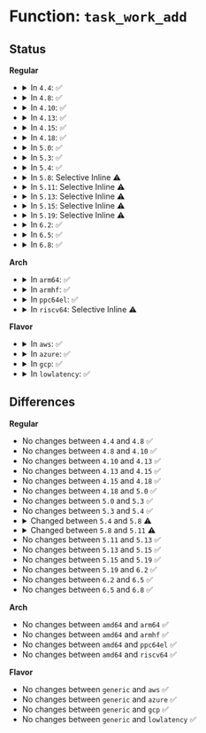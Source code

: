 # Function: <code>task_work_add</code>

## Status
<b>Regular</b>
<ul>
<li>
<details>
<summary>In <code>4.4</code>: ✅</summary>

```c
int task_work_add(struct task_struct *task, struct callback_head *work, bool notify);
```

**Collision:** Unique Global

**Inline:** No

**Transformation:** False

**Instances:**

```
In kernel/task_work.c (ffffffff8109e800)
Location: kernel/task_work.c:27
Inline: False
Direct callers:
  - kernel/sched/fair.c:task_tick_numa
  - kernel/irq/manage.c:irq_thread
  - kernel/events/uprobes.c:uprobe_copy_process
  - security/keys/keyctl.c:keyctl_session_to_parent
```
**Symbols:**

```
ffffffff8109e800-ffffffff8109e852: task_work_add (STB_GLOBAL)
```
</details>
</li>
<li>
<details>
<summary>In <code>4.8</code>: ✅</summary>

```c
int task_work_add(struct task_struct *task, struct callback_head *work, bool notify);
```

**Collision:** Unique Global

**Inline:** No

**Transformation:** False

**Instances:**

```
In kernel/task_work.c (ffffffff810a1f40)
Location: kernel/task_work.c:27
Inline: False
Direct callers:
  - kernel/sched/fair.c:task_tick_numa
  - kernel/irq/manage.c:irq_thread
  - kernel/events/uprobes.c:uprobe_copy_process
  - security/keys/keyctl.c:keyctl_session_to_parent
  - security/yama/yama_lsm.c:report_access
```
**Symbols:**

```
ffffffff810a1f40-ffffffff810a1f8f: task_work_add (STB_GLOBAL)
```
</details>
</li>
<li>
<details>
<summary>In <code>4.10</code>: ✅</summary>

```c
int task_work_add(struct task_struct *task, struct callback_head *work, bool notify);
```

**Collision:** Unique Global

**Inline:** No

**Transformation:** False

**Instances:**

```
In kernel/task_work.c (ffffffff810a7000)
Location: kernel/task_work.c:27
Inline: False
Direct callers:
  - arch/x86/kernel/cpu/intel_rdt_rdtgroup.c:rdtgroup_tasks_write
  - kernel/sched/fair.c:task_tick_numa
  - kernel/irq/manage.c:irq_thread
  - kernel/events/uprobes.c:uprobe_copy_process
  - security/keys/keyctl.c:keyctl_session_to_parent
  - security/yama/yama_lsm.c:report_access
```
**Symbols:**

```
ffffffff810a7000-ffffffff810a704a: task_work_add (STB_GLOBAL)
```
</details>
</li>
<li>
<details>
<summary>In <code>4.13</code>: ✅</summary>

```c
int task_work_add(struct task_struct *task, struct callback_head *work, bool notify);
```

**Collision:** Unique Global

**Inline:** No

**Transformation:** False

**Instances:**

```
In kernel/task_work.c (ffffffff810a3f50)
Location: kernel/task_work.c:27
Inline: False
Direct callers:
  - arch/x86/kernel/cpu/intel_rdt_rdtgroup.c:rdtgroup_tasks_write
  - kernel/sched/fair.c:task_tick_numa
  - kernel/irq/manage.c:irq_thread
  - kernel/events/uprobes.c:uprobe_copy_process
  - security/keys/keyctl.c:keyctl_session_to_parent
  - security/yama/yama_lsm.c:report_access
```
**Symbols:**

```
ffffffff810a3f50-ffffffff810a3f9a: task_work_add (STB_GLOBAL)
```
</details>
</li>
<li>
<details>
<summary>In <code>4.15</code>: ✅</summary>

```c
int task_work_add(struct task_struct *task, struct callback_head *work, bool notify);
```

**Collision:** Unique Global

**Inline:** No

**Transformation:** False

**Instances:**

```
In kernel/task_work.c (ffffffff810aa560)
Location: kernel/task_work.c:28
Inline: False
Direct callers:
  - arch/x86/kernel/cpu/intel_rdt_rdtgroup.c:rdtgroup_tasks_write
  - kernel/sched/fair.c:task_tick_numa
  - kernel/irq/manage.c:irq_thread
  - kernel/events/uprobes.c:uprobe_copy_process
  - security/keys/keyctl.c:keyctl_session_to_parent
  - security/yama/yama_lsm.c:report_access
```
**Symbols:**

```
ffffffff810aa560-ffffffff810aa5c2: task_work_add (STB_GLOBAL)
```
</details>
</li>
<li>
<details>
<summary>In <code>4.18</code>: ✅</summary>

```c
int task_work_add(struct task_struct *task, struct callback_head *work, bool notify);
```

**Collision:** Unique Global

**Inline:** No

**Transformation:** False

**Instances:**

```
In kernel/task_work.c (ffffffff810b1190)
Location: kernel/task_work.c:28
Inline: False
Direct callers:
  - arch/x86/kernel/cpu/intel_rdt_rdtgroup.c:rdtgroup_tasks_write
  - kernel/sched/fair.c:task_tick_numa
  - kernel/irq/manage.c:irq_thread
  - kernel/events/uprobes.c:uprobe_copy_process
  - security/keys/keyctl.c:keyctl_session_to_parent
  - security/yama/yama_lsm.c:report_access
```
**Symbols:**

```
ffffffff810b1190-ffffffff810b11f3: task_work_add (STB_GLOBAL)
```
</details>
</li>
<li>
<details>
<summary>In <code>5.0</code>: ✅</summary>

```c
int task_work_add(struct task_struct *task, struct callback_head *work, bool notify);
```

**Collision:** Unique Global

**Inline:** No

**Transformation:** False

**Instances:**

```
In kernel/task_work.c (ffffffff810ba210)
Location: kernel/task_work.c:28
Inline: False
Direct callers:
  - arch/x86/kernel/cpu/resctrl/rdtgroup.c:rdtgroup_tasks_write
  - kernel/sched/fair.c:task_tick_numa
  - kernel/irq/manage.c:irq_thread
  - kernel/events/uprobes.c:uprobe_copy_process
  - security/keys/keyctl.c:keyctl_session_to_parent
  - security/yama/yama_lsm.c:report_access
```
**Symbols:**

```
ffffffff810ba210-ffffffff810ba273: task_work_add (STB_GLOBAL)
```
</details>
</li>
<li>
<details>
<summary>In <code>5.3</code>: ✅</summary>

```c
int task_work_add(struct task_struct *task, struct callback_head *work, bool notify);
```

**Collision:** Unique Global

**Inline:** No

**Transformation:** False

**Instances:**

```
In kernel/task_work.c (ffffffff810c0130)
Location: kernel/task_work.c:28
Inline: False
Direct callers:
  - arch/x86/kernel/cpu/resctrl/rdtgroup.c:rdtgroup_tasks_write
  - kernel/sched/fair.c:task_tick_fair
  - kernel/irq/manage.c:irq_thread
  - kernel/events/uprobes.c:uprobe_copy_process
  - fs/file_table.c:fput_many
  - fs/namespace.c:mntput_no_expire
  - security/keys/keyctl.c:keyctl_session_to_parent
  - security/yama/yama_lsm.c:report_access
```
**Symbols:**

```
ffffffff810c0130-ffffffff810c017b: task_work_add (STB_GLOBAL)
```
</details>
</li>
<li>
<details>
<summary>In <code>5.4</code>: ✅</summary>

```c
int task_work_add(struct task_struct *task, struct callback_head *work, bool notify);
```

**Collision:** Unique Global

**Inline:** No

**Transformation:** False

**Instances:**

```
In kernel/task_work.c (ffffffff810c64f0)
Location: kernel/task_work.c:28
Inline: False
Direct callers:
  - arch/x86/kernel/cpu/resctrl/rdtgroup.c:rdtgroup_tasks_write
  - kernel/sched/fair.c:task_tick_fair
  - kernel/irq/manage.c:irq_thread
  - kernel/events/uprobes.c:uprobe_copy_process
  - fs/file_table.c:fput_many
  - fs/namespace.c:mntput_no_expire
  - security/keys/keyctl.c:keyctl_session_to_parent
  - security/yama/yama_lsm.c:report_access
```
**Symbols:**

```
ffffffff810c64f0-ffffffff810c653b: task_work_add (STB_GLOBAL)
```
</details>
</li>
<li>
<details>
<summary>In <code>5.8</code>: Selective Inline ⚠️</summary>

```c
int task_work_add(struct task_struct *task, struct callback_head *work, int notify);
```

**Collision:** Unique Global

**Inline:** Selective

**Transformation:** False

**Instances:**

```
In kernel/task_work.c (ffffffff810ce4d0)
Location: kernel/task_work.c:28
Inline: True
Direct callers:
  - arch/x86/kernel/cpu/mce/core.c:do_machine_check
  - arch/x86/kernel/cpu/resctrl/rdtgroup.c:__rdtgroup_move_task
  - kernel/sched/fair.c:task_tick_fair
  - kernel/irq/manage.c:irq_thread
  - kernel/events/uprobes.c:uprobe_copy_process
  - fs/namespace.c:mntput_no_expire
  - fs/io_uring.c:__io_async_wake
  - fs/io_uring.c:__io_async_wake
  - security/keys/keyctl.c:keyctl_session_to_parent
  - security/yama/yama_lsm.c:report_access
  - drivers/acpi/apei/ghes.c:ghes_proc_in_irq
```
**Symbols:**

```
ffffffff810ce4d0-ffffffff810ce59c: task_work_add (STB_GLOBAL)
```
</details>
</li>
<li>
<details>
<summary>In <code>5.11</code>: Selective Inline ⚠️</summary>

```c
int task_work_add(struct task_struct *task, struct callback_head *work, enum task_work_notify_mode notify);
```

**Collision:** Unique Global

**Inline:** Selective

**Transformation:** False

**Instances:**

```
In kernel/task_work.c (ffffffff810c9030)
Location: kernel/task_work.c:32
Inline: True
Direct callers:
  - arch/x86/kernel/cpu/mce/core.c:queue_task_work
  - kernel/sched/fair.c:task_tick_fair
  - kernel/irq/manage.c:irq_thread
  - kernel/time/posix-cpu-timers.c:run_posix_cpu_timers
  - kernel/events/uprobes.c:uprobe_copy_process
  - fs/namespace.c:mntput_no_expire
  - fs/io_uring.c:io_link_timeout_fn
  - fs/io_uring.c:io_link_timeout_fn
  - fs/io_uring.c:io_wq_submit_work
  - fs/io_uring.c:io_timeout_cancel
  - fs/io_uring.c:io_poll_remove_one
  - fs/io_uring.c:__io_async_wake
  - fs/io_uring.c:io_async_buf_func
  - fs/io_uring.c:io_put_req_deferred_cb
  - fs/io_uring.c:io_req_free_batch
  - fs/io_uring.c:__io_req_task_cancel
  - fs/io_uring.c:io_req_task_work_add
  - fs/io_uring.c:io_fail_links
  - fs/io_uring.c:io_fail_links
  - fs/io_uring.c:io_commit_cqring
  - fs/io_uring.c:io_flush_timeouts
  - fs/io_uring.c:io_kill_timeouts
  - security/keys/keyctl.c:keyctl_session_to_parent
  - security/yama/yama_lsm.c:report_access
  - drivers/acpi/apei/ghes.c:ghes_proc_in_irq
```
**Symbols:**

```
ffffffff810c9030-ffffffff810c90b6: task_work_add (STB_GLOBAL)
```
</details>
</li>
<li>
<details>
<summary>In <code>5.13</code>: Selective Inline ⚠️</summary>

```c
int task_work_add(struct task_struct *task, struct callback_head *work, enum task_work_notify_mode notify);
```

**Collision:** Unique Global

**Inline:** Selective

**Transformation:** False

**Instances:**

```
In kernel/task_work.c (ffffffff810caa30)
Location: kernel/task_work.c:32
Inline: True
Direct callers:
  - arch/x86/kernel/cpu/mce/core.c:queue_task_work
  - kernel/sched/fair.c:task_tick_fair
  - kernel/irq/manage.c:irq_thread
  - kernel/time/posix-cpu-timers.c:run_posix_cpu_timers
  - kernel/events/uprobes.c:uprobe_copy_process
  - fs/namespace.c:mntput_no_expire
  - fs/io_uring.c:io_ring_exit_work
  - fs/io_uring.c:io_req_task_work_add
  - security/keys/keyctl.c:keyctl_session_to_parent
  - security/yama/yama_lsm.c:report_access
  - drivers/acpi/apei/ghes.c:ghes_proc_in_irq
```
**Symbols:**

```
ffffffff810caa30-ffffffff810caab2: task_work_add (STB_GLOBAL)
```
</details>
</li>
<li>
<details>
<summary>In <code>5.15</code>: Selective Inline ⚠️</summary>

```c
int task_work_add(struct task_struct *task, struct callback_head *work, enum task_work_notify_mode notify);
```

**Collision:** Unique Global

**Inline:** Selective

**Transformation:** False

**Instances:**

```
In kernel/task_work.c (ffffffff810ddbb0)
Location: kernel/task_work.c:32
Inline: True
Direct callers:
  - arch/x86/kernel/cpu/mce/core.c:queue_task_work
  - arch/x86/mm/tlb.c:switch_mm_irqs_off
  - kernel/sched/fair.c:task_tick_fair
  - kernel/irq/manage.c:irq_thread
  - kernel/time/posix-cpu-timers.c:run_posix_cpu_timers
  - kernel/events/uprobes.c:uprobe_copy_process
  - fs/namespace.c:mntput_no_expire
  - fs/io_uring.c:io_ring_exit_work
  - fs/io_uring.c:io_req_task_work_add
  - fs/io-wq.c:io_queue_worker_create
  - security/keys/keyctl.c:keyctl_session_to_parent
  - security/yama/yama_lsm.c:report_access
  - drivers/acpi/apei/ghes.c:ghes_proc_in_irq
```
**Symbols:**

```
ffffffff810ddbb0-ffffffff810ddc32: task_work_add (STB_GLOBAL)
```
</details>
</li>
<li>
<details>
<summary>In <code>5.19</code>: Selective Inline ⚠️</summary>

```c
int task_work_add(struct task_struct *task, struct callback_head *work, enum task_work_notify_mode notify);
```

**Collision:** Unique Global

**Inline:** Selective

**Transformation:** False

**Instances:**

```
In kernel/task_work.c (ffffffff810f7700)
Location: kernel/task_work.c:42
Inline: True
Direct callers:
  - arch/x86/kernel/cpu/mce/core.c:queue_task_work
  - arch/x86/mm/tlb.c:switch_mm_irqs_off
  - kernel/sched/fair.c:task_tick_fair
  - kernel/irq/manage.c:irq_thread
  - kernel/time/posix-cpu-timers.c:run_posix_cpu_timers
  - kernel/events/uprobes.c:uprobe_copy_process
  - fs/namespace.c:mntput_no_expire
  - security/keys/keyctl.c:keyctl_session_to_parent
  - security/yama/yama_lsm.c:report_access
  - io_uring/io_uring.c:io_ring_exit_work
  - io_uring/io_uring.c:__io_req_task_work_add
  - io_uring/io-wq.c:io_queue_worker_create
  - drivers/acpi/apei/ghes.c:ghes_proc_in_irq
```
**Symbols:**

```
ffffffff810f7700-ffffffff810f77a8: task_work_add (STB_GLOBAL)
```
</details>
</li>
<li>
<details>
<summary>In <code>6.2</code>: ✅</summary>

```c
int task_work_add(struct task_struct *task, struct callback_head *work, enum task_work_notify_mode notify);
```

**Collision:** Unique Global

**Inline:** No

**Transformation:** False

**Instances:**

```
In kernel/task_work.c (ffffffff81119ea0)
Location: kernel/task_work.c:42
Inline: False
Direct callers:
  - arch/x86/kernel/cpu/mce/core.c:queue_task_work
  - arch/x86/mm/tlb.c:switch_mm_irqs_off
  - kernel/sched/fair.c:task_tick_fair
  - kernel/irq/manage.c:irq_thread
  - kernel/time/posix-cpu-timers.c:run_posix_cpu_timers
  - kernel/events/core.c:event_sched_out
  - kernel/events/uprobes.c:uprobe_copy_process
  - fs/namespace.c:mntput_no_expire
  - security/keys/keyctl.c:keyctl_session_to_parent
  - security/yama/yama_lsm.c:report_access
  - io_uring/io_uring.c:io_ring_exit_work
  - io_uring/io_uring.c:__io_req_task_work_add
  - io_uring/msg_ring.c:io_msg_ring
  - io_uring/msg_ring.c:io_msg_ring
  - io_uring/rsrc.c:io_rsrc_node_ref_zero
  - io_uring/io-wq.c:io_queue_worker_create
  - drivers/acpi/apei/ghes.c:ghes_proc_in_irq
```
**Symbols:**

```
ffffffff81119ea0-ffffffff81119f59: task_work_add (STB_GLOBAL)
```
</details>
</li>
<li>
<details>
<summary>In <code>6.5</code>: ✅</summary>

```c
int task_work_add(struct task_struct *task, struct callback_head *work, enum task_work_notify_mode notify);
```

**Collision:** Unique Global

**Inline:** No

**Transformation:** False

**Instances:**

```
In kernel/task_work.c (ffffffff81127110)
Location: kernel/task_work.c:42
Inline: False
Direct callers:
  - arch/x86/kernel/cpu/mce/core.c:queue_task_work
  - arch/x86/mm/tlb.c:switch_mm_irqs_off
  - kernel/sched/core.c:task_tick_mm_cid
  - kernel/sched/fair.c:task_tick_fair
  - kernel/irq/manage.c:irq_thread
  - kernel/time/posix-cpu-timers.c:run_posix_cpu_timers
  - kernel/events/core.c:event_sched_out
  - kernel/events/uprobes.c:uprobe_copy_process
  - fs/namespace.c:mntput_no_expire
  - security/keys/keyctl.c:keyctl_session_to_parent
  - security/yama/yama_lsm.c:report_access
  - io_uring/io_uring.c:io_ring_exit_work
  - io_uring/io_uring.c:io_activate_pollwq
  - io_uring/io_uring.c:io_req_normal_work_add
  - io_uring/msg_ring.c:io_msg_send_fd
  - io_uring/msg_ring.c:io_msg_ring_data
  - io_uring/io-wq.c:io_queue_worker_create
  - drivers/acpi/apei/ghes.c:ghes_proc_in_irq
```
**Symbols:**

```
ffffffff81127110-ffffffff811271cb: task_work_add (STB_GLOBAL)
```
</details>
</li>
<li>
<details>
<summary>In <code>6.8</code>: ✅</summary>

```c
int task_work_add(struct task_struct *task, struct callback_head *work, enum task_work_notify_mode notify);
```

**Collision:** Unique Global

**Inline:** No

**Transformation:** False

**Instances:**

```
In kernel/task_work.c (ffffffff811316f0)
Location: kernel/task_work.c:42
Inline: False
Direct callers:
  - arch/x86/kernel/cpu/mce/core.c:queue_task_work
  - arch/x86/mm/tlb.c:switch_mm_irqs_off
  - kernel/sched/core.c:task_tick_mm_cid
  - kernel/sched/fair.c:task_tick_fair
  - kernel/irq/manage.c:irq_thread
  - kernel/time/posix-cpu-timers.c:run_posix_cpu_timers
  - kernel/events/core.c:event_sched_out
  - kernel/events/uprobes.c:uprobe_copy_process
  - fs/namespace.c:mntput_no_expire
  - security/keys/keyctl.c:keyctl_session_to_parent
  - security/yama/yama_lsm.c:report_access
  - io_uring/io_uring.c:io_ring_exit_work
  - io_uring/io_uring.c:io_activate_pollwq
  - io_uring/io_uring.c:io_req_normal_work_add
  - io_uring/msg_ring.c:io_msg_send_fd
  - io_uring/msg_ring.c:io_msg_ring_data
  - io_uring/io-wq.c:io_queue_worker_create
  - drivers/acpi/apei/ghes.c:ghes_proc_in_irq
```
**Symbols:**

```
ffffffff811316f0-ffffffff811317ab: task_work_add (STB_GLOBAL)
```
</details>
</li>
</ul>
<b>Arch</b>
<ul>
<li>
<details>
<summary>In <code>arm64</code>: ✅</summary>

```c
int task_work_add(struct task_struct *task, struct callback_head *work, bool notify);
```

**Collision:** Unique Global

**Inline:** No

**Transformation:** False

**Instances:**

```
In kernel/task_work.c (ffff800010124f00)
Location: kernel/task_work.c:28
Inline: False
Direct callers:
  - kernel/sched/fair.c:task_tick_fair
  - kernel/irq/manage.c:irq_thread
  - kernel/events/uprobes.c:uprobe_copy_process
  - fs/file_table.c:fput_many
  - fs/namespace.c:mntput_no_expire
  - security/keys/keyctl.c:keyctl_session_to_parent
  - security/yama/yama_lsm.c:report_access
```
**Symbols:**

```
ffff800010124f00-ffff800010124ff4: task_work_add (STB_GLOBAL)
```
</details>
</li>
<li>
<details>
<summary>In <code>armhf</code>: ✅</summary>

```c
int task_work_add(struct task_struct *task, struct callback_head *work, bool notify);
```

**Collision:** Unique Global

**Inline:** No

**Transformation:** False

**Instances:**

```
In kernel/task_work.c (c0377e88)
Location: kernel/task_work.c:28
Inline: False
Direct callers:
  - kernel/irq/manage.c:irq_thread
  - kernel/events/uprobes.c:uprobe_copy_process
  - fs/namespace.c:mntput_no_expire
  - security/keys/keyctl.c:keyctl_session_to_parent
  - security/yama/yama_lsm.c:report_access
```
**Symbols:**

```
c0377e88-c0377f28: task_work_add (STB_GLOBAL)
```
</details>
</li>
<li>
<details>
<summary>In <code>ppc64el</code>: ✅</summary>

```c
int task_work_add(struct task_struct *task, struct callback_head *work, bool notify);
```

**Collision:** Unique Global

**Inline:** No

**Transformation:** False

**Instances:**

```
In kernel/task_work.c (c00000000016ebb0)
Location: kernel/task_work.c:28
Inline: False
Direct callers:
  - kernel/sched/fair.c:task_tick_fair
  - kernel/irq/manage.c:irq_thread
  - kernel/events/uprobes.c:uprobe_copy_process
  - fs/file_table.c:fput_many
  - fs/namespace.c:mntput_no_expire
  - security/keys/keyctl.c:keyctl_session_to_parent
  - security/yama/yama_lsm.c:report_access
```
**Symbols:**

```
c00000000016ebb0-c00000000016ec70: task_work_add (STB_GLOBAL)
```
</details>
</li>
<li>
<details>
<summary>In <code>riscv64</code>: Selective Inline ⚠️</summary>

```c
int task_work_add(struct task_struct *task, struct callback_head *work, bool notify);
```

**Collision:** Unique Global

**Inline:** Selective

**Transformation:** False

**Instances:**

```
In kernel/task_work.c (ffffffe0000dce82)
Location: kernel/task_work.c:28
Inline: True
Direct callers:
  - kernel/irq/manage.c:irq_thread
  - fs/file_table.c:fput_many
  - fs/namespace.c:mntput_no_expire
  - security/keys/keyctl.c:keyctl_session_to_parent
  - security/yama/yama_lsm.c:report_access
```
**Symbols:**

```
ffffffe0000dce82-ffffffe0000dcf08: task_work_add (STB_GLOBAL)
```
</details>
</li>
</ul>
<b>Flavor</b>
<ul>
<li>
<details>
<summary>In <code>aws</code>: ✅</summary>

```c
int task_work_add(struct task_struct *task, struct callback_head *work, bool notify);
```

**Collision:** Unique Global

**Inline:** No

**Transformation:** False

**Instances:**

```
In kernel/task_work.c (ffffffff810c0870)
Location: kernel/task_work.c:28
Inline: False
Direct callers:
  - arch/x86/kernel/cpu/resctrl/rdtgroup.c:rdtgroup_tasks_write
  - kernel/sched/fair.c:task_tick_fair
  - kernel/irq/manage.c:irq_thread
  - kernel/events/uprobes.c:uprobe_copy_process
  - fs/file_table.c:fput_many
  - fs/namespace.c:mntput_no_expire
  - security/keys/keyctl.c:keyctl_session_to_parent
  - security/yama/yama_lsm.c:report_access
```
**Symbols:**

```
ffffffff810c0870-ffffffff810c08bb: task_work_add (STB_GLOBAL)
```
</details>
</li>
<li>
<details>
<summary>In <code>azure</code>: ✅</summary>

```c
int task_work_add(struct task_struct *task, struct callback_head *work, bool notify);
```

**Collision:** Unique Global

**Inline:** No

**Transformation:** False

**Instances:**

```
In kernel/task_work.c (ffffffff810af070)
Location: kernel/task_work.c:28
Inline: False
Direct callers:
  - arch/x86/kernel/cpu/resctrl/rdtgroup.c:rdtgroup_tasks_write
  - kernel/sched/fair.c:task_tick_fair
  - kernel/irq/manage.c:irq_thread
  - kernel/events/uprobes.c:uprobe_copy_process
  - fs/file_table.c:fput_many
  - fs/namespace.c:mntput_no_expire
  - security/keys/keyctl.c:keyctl_session_to_parent
  - security/yama/yama_lsm.c:report_access
```
**Symbols:**

```
ffffffff810af070-ffffffff810af0bb: task_work_add (STB_GLOBAL)
```
</details>
</li>
<li>
<details>
<summary>In <code>gcp</code>: ✅</summary>

```c
int task_work_add(struct task_struct *task, struct callback_head *work, bool notify);
```

**Collision:** Unique Global

**Inline:** No

**Transformation:** False

**Instances:**

```
In kernel/task_work.c (ffffffff810bfdc0)
Location: kernel/task_work.c:28
Inline: False
Direct callers:
  - arch/x86/kernel/cpu/resctrl/rdtgroup.c:rdtgroup_tasks_write
  - kernel/sched/fair.c:task_tick_fair
  - kernel/irq/manage.c:irq_thread
  - kernel/events/uprobes.c:uprobe_copy_process
  - fs/file_table.c:fput_many
  - fs/namespace.c:mntput_no_expire
  - security/keys/keyctl.c:keyctl_session_to_parent
  - security/yama/yama_lsm.c:report_access
```
**Symbols:**

```
ffffffff810bfdc0-ffffffff810bfe0b: task_work_add (STB_GLOBAL)
```
</details>
</li>
<li>
<details>
<summary>In <code>lowlatency</code>: ✅</summary>

```c
int task_work_add(struct task_struct *task, struct callback_head *work, bool notify);
```

**Collision:** Unique Global

**Inline:** No

**Transformation:** False

**Instances:**

```
In kernel/task_work.c (ffffffff810c82a0)
Location: kernel/task_work.c:28
Inline: False
Direct callers:
  - arch/x86/kernel/cpu/resctrl/rdtgroup.c:rdtgroup_tasks_write
  - kernel/sched/fair.c:task_tick_fair
  - kernel/irq/manage.c:irq_thread
  - kernel/events/uprobes.c:uprobe_copy_process
  - fs/file_table.c:fput_many
  - fs/namespace.c:mntput_no_expire
  - security/keys/keyctl.c:keyctl_session_to_parent
  - security/yama/yama_lsm.c:report_access
```
**Symbols:**

```
ffffffff810c82a0-ffffffff810c82eb: task_work_add (STB_GLOBAL)
```
</details>
</li>
</ul>

## Differences
<b>Regular</b>
<ul>
<li>
No changes between <code>4.4</code> and <code>4.8</code> ✅
</li>
<li>
No changes between <code>4.8</code> and <code>4.10</code> ✅
</li>
<li>
No changes between <code>4.10</code> and <code>4.13</code> ✅
</li>
<li>
No changes between <code>4.13</code> and <code>4.15</code> ✅
</li>
<li>
No changes between <code>4.15</code> and <code>4.18</code> ✅
</li>
<li>
No changes between <code>4.18</code> and <code>5.0</code> ✅
</li>
<li>
No changes between <code>5.0</code> and <code>5.3</code> ✅
</li>
<li>
No changes between <code>5.3</code> and <code>5.4</code> ✅
</li>
<li>
<details>
<summary>Changed between <code>5.4</code> and <code>5.8</code> ⚠️</summary>
<ul>
<li>
<b>Param type changed. </b>
<code>bool notify</code> ➡️ <code>int notify</code>
</li>
</ul>
</details>
</li>
<li>
<details>
<summary>Changed between <code>5.8</code> and <code>5.11</code> ⚠️</summary>
<ul>
<li>
<b>Param type changed. </b>
<code>int notify</code> ➡️ <code>enum task_work_notify_mode notify</code>
</li>
</ul>
</details>
</li>
<li>
No changes between <code>5.11</code> and <code>5.13</code> ✅
</li>
<li>
No changes between <code>5.13</code> and <code>5.15</code> ✅
</li>
<li>
No changes between <code>5.15</code> and <code>5.19</code> ✅
</li>
<li>
No changes between <code>5.19</code> and <code>6.2</code> ✅
</li>
<li>
No changes between <code>6.2</code> and <code>6.5</code> ✅
</li>
<li>
No changes between <code>6.5</code> and <code>6.8</code> ✅
</li>
</ul>
<b>Arch</b>
<ul>
<li>
No changes between <code>amd64</code> and <code>arm64</code> ✅
</li>
<li>
No changes between <code>amd64</code> and <code>armhf</code> ✅
</li>
<li>
No changes between <code>amd64</code> and <code>ppc64el</code> ✅
</li>
<li>
No changes between <code>amd64</code> and <code>riscv64</code> ✅
</li>
</ul>
<b>Flavor</b>
<ul>
<li>
No changes between <code>generic</code> and <code>aws</code> ✅
</li>
<li>
No changes between <code>generic</code> and <code>azure</code> ✅
</li>
<li>
No changes between <code>generic</code> and <code>gcp</code> ✅
</li>
<li>
No changes between <code>generic</code> and <code>lowlatency</code> ✅
</li>
</ul>
